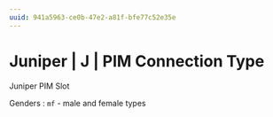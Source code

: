 ```yaml
---
uuid: 941a5963-ce0b-47e2-a81f-bfe77c52e35e
---
```

# Juniper | J | PIM Connection Type

Juniper PIM Slot

Genders
: `mf` - male and female types

